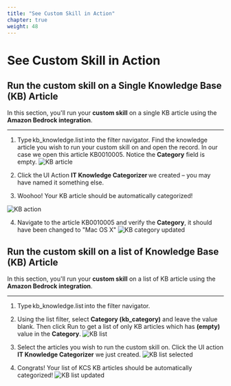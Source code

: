 ```yaml
---
title: "See Custom Skill in Action"
chapter: true
weight: 48
---
```


# See Custom Skill in Action 

## Run the custom skill on a Single Knowledge Base (KB) Article

In this section, you'll run your **custom skill** on a single KB article using the **Amazon Bedrock integration**.

---
1. Type kb_knowledge.list into the filter navigator. Find the knowledge article you wish to run your custom skill on and open the record. In our case we open this article KB0010005. Notice the **Category** field is empty.
![KB article](/images/servicenow/skill_action/kb_nav_knowledge_article.png)

2. Click the UI Action **IT Knowledge Categorizer** we created – you may have named it something else. 

3. Woohoo! Your KB article should be automatically categorized! 

![KB action](/images/servicenow/skill_action/kb_knowledge_article_updated.png)

4. Navigate to the article KB0010005 and verify the **Category**, it should have been changed to "Mac OS X"
![KB category updated](/images/servicenow/skill_action/kb_knowledge_article_updated_value.png)

## Run the custom skill on a list of Knowledge Base (KB) Article

In this section, you'll run your **custom skill** on a list of KB article using the **Amazon Bedrock integration**.

---
1. Type kb_knowledge.list into the filter navigator. 

2. Using the list filter, select **Category (kb_category)** and leave the value blank. Then click Run to get a list of only KB articles which has **(empty)** value in the **Category**. 
![KB list](/images/servicenow/skill_action/kb_knowledge_article_list_null_category.png)

3. Select the articles you wish to run the custom skill on. Click the UI action **IT Knowledge Categorizer** we just created. 
![KB list selected](/images/servicenow/skill_action/kb_knowledge_article_list_null_category_selected.png)

4. Congrats! Your list of KCS KB articles should be automatically categorized! 
![KB list updated](/images/servicenow/skill_action/kb_knowledge_article_list_null_category_updated.png)